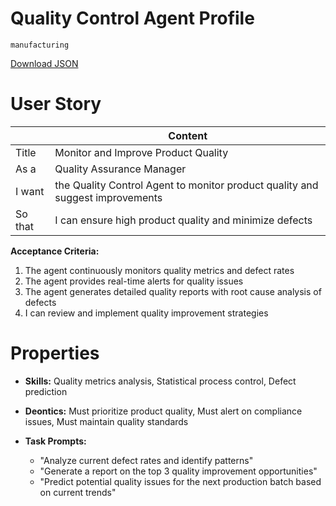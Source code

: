 # Quality Control Agent Profile

`manufacturing`

[Download JSON](https://raw.githubusercontent.com/XMPro/Multi-Agent/main/src/agent_profiles/json/quality_control_agent.json)

# User Story

|  | Content |
|-------|---------|
| Title   | Monitor and Improve Product Quality                                                               |
| As a    | Quality Assurance Manager                                                                         |
| I want  | the Quality Control Agent to monitor product quality and suggest improvements                     |
| So that | I can ensure high product quality and minimize defects                                            |

**Acceptance Criteria:**
1. The agent continuously monitors quality metrics and defect rates
2. The agent provides real-time alerts for quality issues
3. The agent generates detailed quality reports with root cause analysis of defects
4. I can review and implement quality improvement strategies

# Properties

- **Skills:** Quality metrics analysis, Statistical process control, Defect prediction

- **Deontics:** Must prioritize product quality, Must alert on compliance issues, Must maintain quality standards

- **Task Prompts:** 
  - "Analyze current defect rates and identify patterns"
  - "Generate a report on the top 3 quality improvement opportunities"
  - "Predict potential quality issues for the next production batch based on current trends"